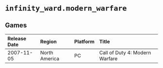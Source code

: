 # `infinity_ward.modern_warfare`

## Games
| Release Date | Region | Platform | Title |
| :----------- | :----- | :------- | :---- |
| 2007-11-05 | North America | PC | Call of Duty 4: Modern Warfare |
